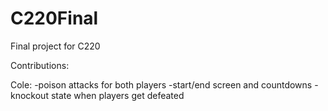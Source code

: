 # C220Final
Final project for C220

Contributions:

Cole:
-poison attacks for both players
-start/end screen and countdowns
-knockout state when players get defeated
